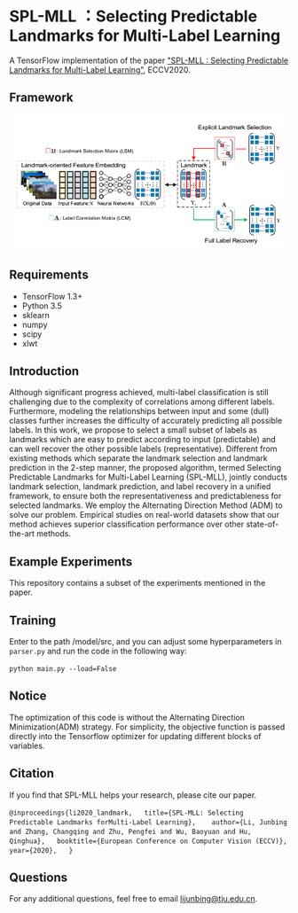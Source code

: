 # SPL-MLL ：Selecting Predictable Landmarks for Multi-Label Learning
A TensorFlow implementation of the paper ["SPL-MLL : Selecting Predictable Landmarks for Multi-Label Learning"](https://arxiv.org/pdf/2008.06883.pdf), ECCV2020.

## Framework
![avatar](https://github.com/yidaiqiushen/SPL-MLL/blob/master/Framework/Framework.png)

## Requirements
- TensorFlow 1.3+  
- Python 3.5  
- sklearn  
- numpy  
- scipy
- xlwt

## Introduction
Although significant progress achieved, multi-label classification is still challenging due to the complexity of correlations among different labels. Furthermore, modeling the relationships between input and some (dull) classes further increases the difficulty of accurately predicting all possible labels. In this work, we propose to select a small subset of labels as landmarks which are easy to predict according to input (predictable) and can well recover the other possible labels (representative).
Different from existing methods which separate the landmark selection and landmark prediction in the 2-step manner, the proposed algorithm, termed Selecting Predictable Landmarks for Multi-Label Learning (SPL-MLL), jointly conducts landmark selection, landmark prediction, and label recovery in a unified framework, to ensure both the representativeness and predictableness for selected landmarks. We employ the Alternating Direction Method (ADM) to solve our problem. Empirical studies on real-world datasets show that our method achieves superior classification performance over other state-of-the-art methods.

## Example Experiments
This repository contains a subset of the experiments mentioned in the paper.
 
## Training
Enter to the path /model/src, and you can adjust some hyperparameters in `parser.py` and run the code in the following way:  

  `python main.py --load=False`

## Notice
The optimization of this code is without the Alternating Direction Minimization(ADM) strategy. For simplicity, the objective function is passed directly into the Tensorflow optimizer for updating different blocks of variables.
 
## Citation
If you find that SPL-MLL helps your research, please cite our paper.

`@inproceedings{li2020_landmark,  
	title={SPL-MLL: Selecting Predictable Landmarks forMulti-Label Learning},  	
	author={Li, Junbing and Zhang, Changqing and Zhu, Pengfei and Wu, Baoyuan and Hu, Qinghua},  
	booktitle={European Conference on Computer Vision (ECCV)},  
	year={2020},  
}`

## Questions
For any additional questions, feel free to email lijunbing@tju.edu.cn.

  
 



